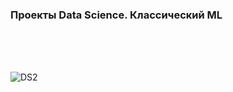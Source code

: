 ### Проекты Data Science. Классический ML


<br>
<br>
<br>

![DS2](https://github.com/Leshakot/ML_Data_Science/assets/119577732/9fc9d58b-4791-48bf-96b0-ffda4b278153)
